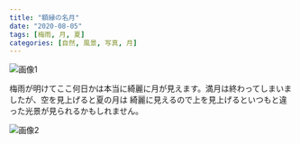 ```yaml
---
title: "額縁の名月"
date: "2020-08-05"
tags: [梅雨, 月, 夏]
categories: [自然, 風景, 写真, 月]
---
```


![画像1](https://assets.st-note.com/img/1596591188728-zgcGtBp5nD.jpg)

梅雨が明けてここ何日かは本当に綺麗に月が見えます。満月は終わってしまいましたが、空を見上げると夏の月は 綺麗に見えるので上を見上げるといつもと違った光景が見られるかもしれません。

![画像2](https://assets.st-note.com/img/1596591350828-m1Ok7tg46C.jpg)
